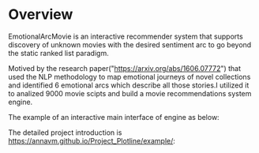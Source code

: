 # Overview
EmotionalArcMovie is an interactive recommender system  that supports discovery of unknown
           movies
                    with the desired
                    sentiment arc to go beyond the static ranked list paradigm.
                    
Motived by the research paper("https://arxiv.org/abs/1606.07772")
 that used the NLP methodology to map emotional journeys of novel collections and identified 6 emotional arcs which describe all those stories.I utilized it to analized  9000 movie scipts and build a movie recommendations system engine.
 
 The example of an interactive main interface of engine as below:

The detailed project introduction is https://annavm.github.io/Project_Plotline/example/:

